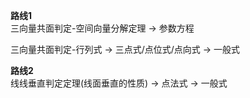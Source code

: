 **路线1**  
三向量共面判定-空间向量分解定理 $\to$ 参数方程  
  
三向量共面判定-行列式 $\to$ 三点式/点位式/点向式 $\to$ 一般式  
  
**路线2**  
线线垂直判定定理(线面垂直的性质) $\to$ 点法式 $\to$ 一般式  
